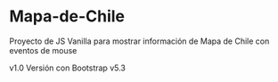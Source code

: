 # Mapa-de-Chile
Proyecto de JS Vanilla para mostrar información de Mapa de Chile con eventos de mouse

v1.0 Versión con Bootstrap v5.3
